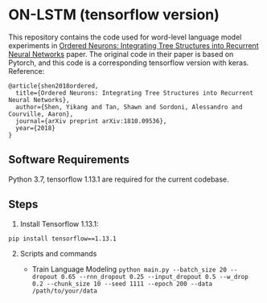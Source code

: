 # ON-LSTM (tensorflow version)

This repository contains the code used for word-level language model experiments in 
[Ordered Neurons: Integrating Tree Structures into Recurrent Neural Networks](https://arxiv.org/abs/1810.09536) paper. 
The original code in their paper is based on Pytorch, and this code is a corresponding tensorflow version with keras.
Reference:

```
@article{shen2018ordered,
  title={Ordered Neurons: Integrating Tree Structures into Recurrent Neural Networks},
  author={Shen, Yikang and Tan, Shawn and Sordoni, Alessandro and Courville, Aaron},
  journal={arXiv preprint arXiv:1810.09536},
  year={2018}
}
```

## Software Requirements
Python 3.7, tensorflow 1.13.1 are required for the current codebase.

## Steps

1. Install Tensorflow 1.13.1:

```pip install tensorflow==1.13.1```

2. Scripts and commands

  	+  Train Language Modeling
  	```python main.py --batch_size 20 --dropout 0.65 --rnn_dropout 0.25 --input_dropout 0.5 --w_drop 0.2 --chunk_size 10 --seed 1111 --epoch 200 --data /path/to/your/data```
